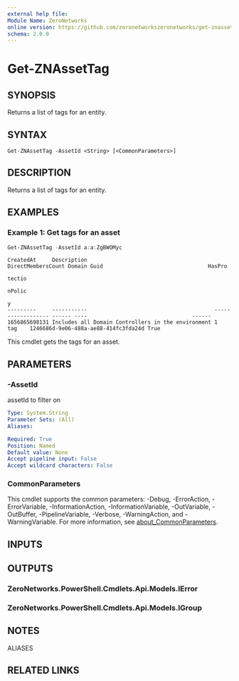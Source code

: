 ```yaml
---
external help file:
Module Name: ZeroNetworks
online version: https://github.com/zeronetworkszeronetworks/get-znassettag
schema: 2.0.0
---
```


# Get-ZNAssetTag

## SYNOPSIS
Returns a list of tags for an entity.

## SYNTAX

```
Get-ZNAssetTag -AssetId <String> [<CommonParameters>]
```

## DESCRIPTION
Returns a list of tags for an entity.

## EXAMPLES

### Example 1: Get tags for an asset
```powershell
Get-ZNAssetTag -AssetId a:a:ZgBWOMyc
```

```output
CreatedAt     Description                                        DirectMembersCount Domain Guid                                 HasPro
                                                                                                                                tectio
                                                                                                                                nPolic
                                                                                                                                y
---------     -----------                                        ------------------ ------ ----                                 ------
1656865698131 Includes all Domain Controllers in the environment 1                  tag    1246686d-9e06-488a-ae88-414fc3fda24d True 
```

This cmdlet gets the tags for an asset.

## PARAMETERS

### -AssetId
assetId to filter on

```yaml
Type: System.String
Parameter Sets: (All)
Aliases:

Required: True
Position: Named
Default value: None
Accept pipeline input: False
Accept wildcard characters: False
```

### CommonParameters
This cmdlet supports the common parameters: -Debug, -ErrorAction, -ErrorVariable, -InformationAction, -InformationVariable, -OutVariable, -OutBuffer, -PipelineVariable, -Verbose, -WarningAction, and -WarningVariable. For more information, see [about_CommonParameters](http://go.microsoft.com/fwlink/?LinkID=113216).

## INPUTS

## OUTPUTS

### ZeroNetworks.PowerShell.Cmdlets.Api.Models.IError

### ZeroNetworks.PowerShell.Cmdlets.Api.Models.IGroup

## NOTES

ALIASES

## RELATED LINKS

